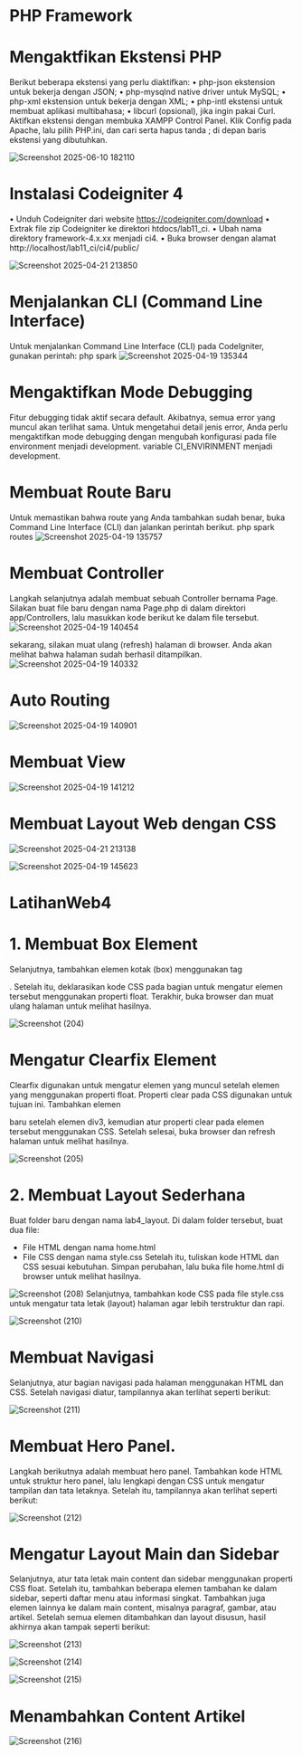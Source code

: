 
# PHP Framework
# Mengaktfikan Ekstensi PHP
Berikut beberapa ekstensi yang perlu diaktifkan:
• php-json ekstension untuk bekerja dengan JSON;
• php-mysqlnd native driver untuk MySQL;
• php-xml ekstension untuk bekerja dengan XML;
• php-intl ekstensi untuk membuat aplikasi multibahasa;
• libcurl (opsional), jika ingin pakai Curl.
Aktifkan ekstensi dengan membuka XAMPP Control Panel. Klik Config pada Apache, lalu pilih PHP.ini, dan cari serta hapus tanda ; di depan baris ekstensi yang dibutuhkan.

![Screenshot 2025-06-10 182110](https://github.com/user-attachments/assets/dac4c523-9016-4e8d-92de-7125e0921a98)


# Instalasi Codeigniter 4
• Unduh Codeigniter dari website https://codeigniter.com/download
• Extrak file zip Codeigniter ke direktori htdocs/lab11_ci.
• Ubah nama direktory framework-4.x.xx menjadi ci4.
• Buka browser dengan alamat http://localhost/lab11_ci/ci4/public/

![Screenshot 2025-04-21 213850](https://github.com/user-attachments/assets/a4027cce-de68-432d-85d9-a04697ff6b13)

# Menjalankan CLI (Command Line Interface)
Untuk menjalankan Command Line Interface (CLI) pada CodeIgniter, gunakan perintah: php spark
![Screenshot 2025-04-19 135344](https://github.com/user-attachments/assets/79a5ad72-02b6-4dd7-b0a4-200fad2f3e9b)

# Mengaktifkan Mode Debugging
Fitur debugging tidak aktif secara default. Akibatnya, semua error yang muncul akan terlihat sama. Untuk mengetahui detail jenis error, Anda perlu mengaktifkan mode debugging dengan mengubah konfigurasi pada file environment menjadi development.
variable CI_ENVIRINMENT menjadi development.

# Membuat Route Baru
Untuk memastikan bahwa route yang Anda tambahkan sudah benar, buka Command Line Interface (CLI) dan jalankan perintah berikut.
php spark routes
![Screenshot 2025-04-19 135757](https://github.com/user-attachments/assets/1cd657bf-51d2-47e0-8936-88de8186eb84)

# Membuat Controller
Langkah selanjutnya adalah membuat sebuah Controller bernama Page. Silakan buat file baru dengan nama Page.php di dalam direktori app/Controllers, lalu masukkan kode berikut ke dalam file tersebut.
![Screenshot 2025-04-19 140454](https://github.com/user-attachments/assets/c54ee357-bf07-418f-80dd-2364a3e97270)

sekarang, silakan muat ulang (refresh) halaman di browser. Anda akan melihat bahwa halaman sudah berhasil ditampilkan.
![Screenshot 2025-04-19 140332](https://github.com/user-attachments/assets/51b7f364-4bee-4026-a970-c73327a23b89)

# Auto Routing
![Screenshot 2025-04-19 140901](https://github.com/user-attachments/assets/46320100-4876-4aa6-ad23-5a086c83a645)

# Membuat View 
![Screenshot 2025-04-19 141212](https://github.com/user-attachments/assets/32be86c9-6276-4a4f-ab6f-5ffba35cc19c)

# Membuat Layout Web dengan CSS
![Screenshot 2025-04-21 213138](https://github.com/user-attachments/assets/5ebe12b7-1d81-45d8-a98f-f8585449d139)

![Screenshot 2025-04-19 145623](https://github.com/user-attachments/assets/a5864c6c-9738-486b-8015-84eb5bf22876)

# LatihanWeb4
# 1. Membuat Box Element
Selanjutnya, tambahkan elemen kotak (box) menggunakan tag <div>.
Setelah itu, deklarasikan kode CSS pada bagian <head> untuk mengatur elemen tersebut menggunakan properti float.
Terakhir, buka browser dan muat ulang halaman untuk melihat hasilnya.

![Screenshot (204)](https://github.com/user-attachments/assets/1db9fd8a-9aff-470c-8806-aa957219e4ad)
# Mengatur Clearfix Element
Clearfix digunakan untuk mengatur elemen yang muncul setelah elemen yang menggunakan properti float. Properti clear pada CSS digunakan untuk tujuan ini.
Tambahkan elemen <div> baru setelah elemen div3, kemudian atur properti clear pada elemen tersebut menggunakan CSS.
Setelah selesai, buka browser dan refresh halaman untuk melihat hasilnya.

![Screenshot (205)](https://github.com/user-attachments/assets/6b8af866-fd91-4612-8d88-f1eef7d55f2a)
# 2. Membuat Layout Sederhana
Buat folder baru dengan nama lab4_layout.
Di dalam folder tersebut, buat dua file:
- File HTML dengan nama home.html
- File CSS dengan nama style.css
Setelah itu, tuliskan kode HTML dan CSS sesuai kebutuhan. Simpan perubahan, lalu buka file home.html di browser untuk melihat hasilnya.

![Screenshot (208)](https://github.com/user-attachments/assets/3677d130-27e3-418a-a3fc-17c8884660a7)
Selanjutnya, tambahkan kode CSS pada file style.css untuk mengatur tata letak (layout) halaman agar lebih terstruktur dan rapi.

![Screenshot (210)](https://github.com/user-attachments/assets/4783f387-6eea-46d0-8e99-089ddec89fa7)
# Membuat Navigasi
Selanjutnya, atur bagian navigasi pada halaman menggunakan HTML dan CSS.
Setelah navigasi diatur, tampilannya akan terlihat seperti berikut:

![Screenshot (211)](https://github.com/user-attachments/assets/ef133b91-6a01-45cd-9582-105d8e57cfad)
# Membuat Hero Panel.
Langkah berikutnya adalah membuat hero panel.
Tambahkan kode HTML untuk struktur hero panel, lalu lengkapi dengan CSS untuk mengatur tampilan dan tata letaknya.
Setelah itu, tampilannya akan terlihat seperti berikut:

![Screenshot (212)](https://github.com/user-attachments/assets/bf77dc2b-1116-4143-a389-d4d3275b6b30)
# Mengatur Layout Main dan Sidebar
Selanjutnya, atur tata letak main content dan sidebar menggunakan properti CSS float.
Setelah itu, tambahkan beberapa elemen tambahan ke dalam sidebar, seperti daftar menu atau informasi singkat.
Tambahkan juga elemen lainnya ke dalam main content, misalnya paragraf, gambar, atau artikel.
Setelah semua elemen ditambahkan dan layout disusun, hasil akhirnya akan tampak seperti berikut:

![Screenshot (213)](https://github.com/user-attachments/assets/02501a66-4b07-450f-a944-3a4dd937c20a)

![Screenshot (214)](https://github.com/user-attachments/assets/d33b8158-8e8b-47a0-9d80-ebde60c6ab58)

![Screenshot (215)](https://github.com/user-attachments/assets/25928830-cef1-4b1b-8745-51b42cec47ad)

# Menambahkan Content Artikel
![Screenshot (216)](https://github.com/user-attachments/assets/2ebf2325-9f54-445c-85ae-52a67614aae7)

